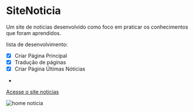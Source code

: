 # SiteNoticia

 Um site de noticias desenvolvido como foco em praticar os conhecimentos que foram aprendidos.
 
 lista de desenvolvimento:

- [x] Criar Página Principal
- [x] Tradução de páginas
- [x] Criar Página Últimas Nóticias
- 
 
 [Acesse o site noticias](https://jose-augusto-git.github.io/SiteNoticia/)
 
![home noticia](https://user-images.githubusercontent.com/73261477/135929264-853d8bb0-8e69-443e-b7a0-dbaf8315d095.png)



